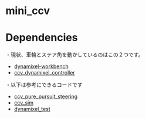 # mini_ccv

# Dependencies
・現状、車輪とステア角を動かしているのはこの２つです。
- [dynamixel-workbench](https://github.com/ROBOTIS-GIT/dynamixel-workbench)
- [ccv_dynamixel_controller](https://github.com/amslabtech/ccv_dynamixel_controller)
  
・以下は参考にできるコードです
- [ccv_pure_pursuit_steering](https://github.com/amslabtech/ccv_pure_pursuit_steering/tree/master)
- [ccv_sim](https://github.com/TTaannaakkaa/ccv_sim)
- [dynamixel_test](https://github.com/TTaannaakkaa/dynamixel_test)
